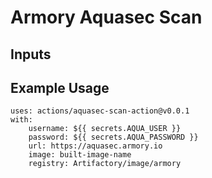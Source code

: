 # Armory Aquasec Scan

## Inputs

## Example Usage

```
uses: actions/aquasec-scan-action@v0.0.1
with:
    username: ${{ secrets.AQUA_USER }}
    password: ${{ secrets.AQUA_PASSWORD }}
    url: https://aquasec.armory.io
    image: built-image-name
    registry: Artifactory/image/armory
```